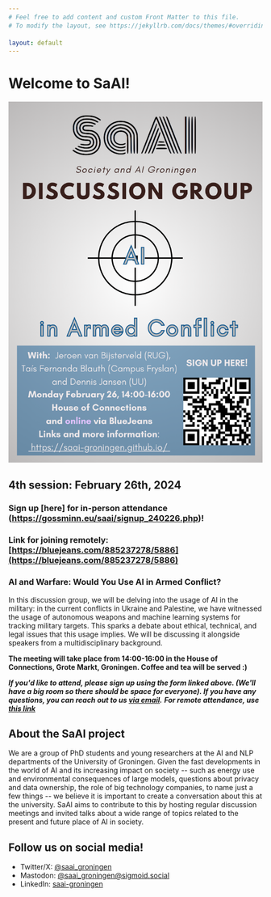 ```yaml
---
# Feel free to add content and custom Front Matter to this file.
# To modify the layout, see https://jekyllrb.com/docs/themes/#overriding-theme-defaults

layout: default
---
```


# Welcome to SaAI!

![flyer announcing the 4th meeting](img/4th_meeting_flyer.v2.png)

## 4th session: February 26th, 2024
### **Sign up [here] for in-person attendance (https://gossminn.eu/saai/signup_240226.php)!**
### **Link for joining remotely: [https://bluejeans.com/885237278/5886](https://bluejeans.com/885237278/5886)**

### AI and Warfare: Would You Use AI in Armed Conflict?

In this discussion group, we will be delving into the usage of AI in the military: 
in the current conflicts in Ukraine and Palestine, we have witnessed the
usage of autonomous weapons and machine learning systems for tracking
military targets. This sparks a debate about ethical, technical, and legal 
issues that this usage implies. We will be  discussing it alongside speakers 
from a multidisciplinary background.


**The meeting will take place from 14:00-16:00 in the House of Connections, Grote Markt, Groningen. Coffee and tea will be served :)**

**_If you'd like to attend, please sign up using the form linked above. (We'll have a big room so there should be space for everyone). If you have any questions, you can reach out to us [via email](mailto:saai-groningen@rug.nl)._**
**_For remote attendance, use [this link](https://bluejeans.com/885237278/5886)_**


## About the SaAI project

We are a group of PhD students and young researchers at the AI and NLP departments of the University of Groningen. 
Given the fast developments in the world of AI and its increasing impact on society -- such as energy use and environmental consequences of large models, questions about privacy and data ownership, the role of big technology companies, to name just a few things -- we believe it is important to create a conversation about this at the university. SaAI aims to contribute to this by hosting regular discussion meetings and invited talks about a wide range of topics related to the present and future place of AI in society. 


<!-- ## Upcoming meetings
Starting this Autumn, we will organize biweekly open discussion meetings about current topics around AI and its place in society, as well as invited talks that connect to the discussion meetings. Our theme for the first series of meetings is Sustainability & AI. Preliminary schedule (more information about content, and times and locations will follow very soon):

* Session 1: September 15th
* Session 2: September 29th
* Session 3: October 6th 

**[Previous sessions](/prev_sessions)** -->


## Follow us on social media!
* Twitter/X: [@saai_groningen](https://twitter.com/saai_groningen)
* Mastodon: [@saai_groningen@sigmoid.social](https://sigmoid.social/@saai_groningen)
* LinkedIn: [saai-groningen](https://www.linkedin.com/company/saai-groningen/)
